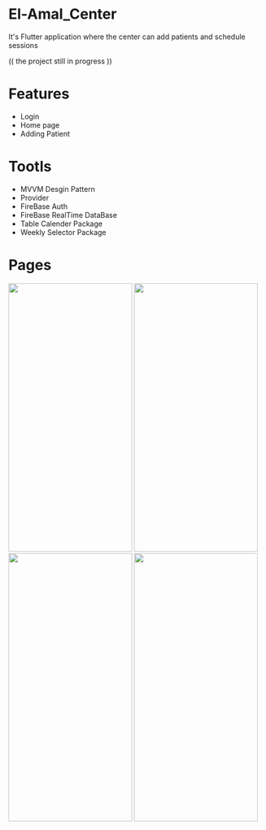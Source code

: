# El-Amal_Center

It's Flutter application where the center can add patients and schedule sessions 

(( the project still in progress ))


# Features
  - Login
  - Home page
  - Adding Patient

# Tootls
  - MVVM Desgin Pattern
  - Provider
  - FireBase Auth
  - FireBase RealTime DataBase
  - Table Calender Package
  - Weekly Selector Package
  
 
# Pages 


   
<img src="https://user-images.githubusercontent.com/87453033/194708027-e9145ae8-dd9b-430f-9be0-b01bdf860b02.png" width="243" height="528">          

<img src="https://user-images.githubusercontent.com/87453033/194708033-f8c7d19c-2a2d-4a68-9fb6-bbaa5a8d4e24.png" width="243" height="528">


<img src="https://user-images.githubusercontent.com/87453033/194708035-80eea276-e7cd-41c3-aed8-90262779114b.png" width="243" height="528">              

<img src="https://user-images.githubusercontent.com/87453033/194708095-f9efae5e-abfd-460c-aa91-11dc169c3e5f.png" width="243" height="528">           
